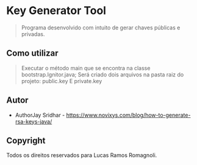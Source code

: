 # Key Generator Tool
> Programa desenvolvido com intuito de gerar chaves públicas e privadas.

## Como utilizar
> Executar o método main que se encontra na classe bootstrap.Ignitor.java;
> Será criado dois arquivos na pasta raiz do projeto:
> public.key E private.key

## Autor
* AuthorJay Sridhar - https://www.novixys.com/blog/how-to-generate-rsa-keys-java/

## Copyright
Todos os direitos reservados para Lucas Ramos Romagnoli.